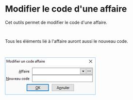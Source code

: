 # Modifier le code d'une affaire

Cet outils permet de modifier le code d'une affaire.


 


Tous les éléments lié à l'affaire auront aussi le nouveau code.


 


![](Modification_Code_Affaire.png)



